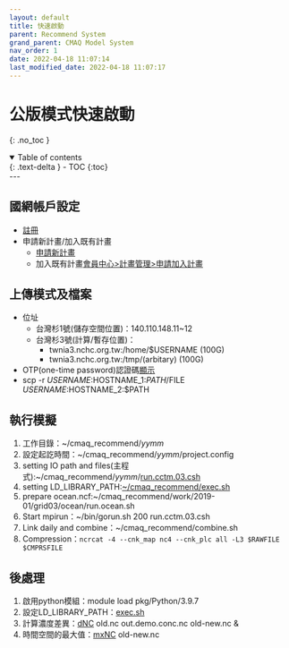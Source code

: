 ```yaml
---
layout: default
title: 快速啟動
parent: Recommend System
grand_parent: CMAQ Model System
nav_order: 1
date: 2022-04-18 11:07:14
last_modified_date: 2022-04-18 11:07:17
---
```


# 公版模式快速啟動
{: .no_toc }

<details open markdown="block">
  <summary>
    Table of contents
  </summary>
  {: .text-delta }
- TOC
{:toc}
</details>
---

## 國網帳戶設定
- [註冊](https://iservice.nchc.org.tw/nchc_service/index.php?lang_type=#secondPage)
- 申請新計畫/加入既有計畫
  - [申請新計畫](https://iservice.nchc.org.tw/nchc_service/nchc_account_verify.php?return_address=767786f8-66fc-40e9-8c15-351a48c8ad2c)
  - 加入既有計畫[會員中心>計畫管理>申請加入計畫](https://iservice.nchc.org.tw/module_page.php?module=nchc_service#nchc_service/nchc_service.php?action=join_apply_list)    

## 上傳模式及檔案
- 位址
  - 台灣杉1號(儲存空間位置)：140.110.148.11\~12
  - 台灣杉3號(計算/暫存位置)：
    - twnia3.nchc.org.tw:/home/$USERNAME (100G)
    - twnia3.nchc.org.tw:/tmp/(arbitary) (100G)
- OTP(one-time password)認證碼[顯示](https://iservice.nchc.org.tw/module_page.php?module=nchc_service#nchc_service/nchc_service.php?action=nchc_motp_unix_account_edit)
- scp -r $USERNAME:$HOSTNAME_1:$PATH/$FILE $USERNAME:$HOSTNAME_2:$PATH

## 執行模擬

1. 工作目錄：~/cmaq_recommend/*yymm*
2. 設定起訖時間：~/cmaq_recommend/*yymm*/project.config
3. setting IO path and files(主程式):~/cmaq_recommend/*yymm*/[run.cctm.03.csh](https://sinotec2.github.io/Focus-on-Air-Quality/GridModels/TWNEPA_RecommCMAQ/exec/#主程式runcctm03csh)
4. setting LD_LIBRARY_PATH:[~/cmaq_recommend/exec.sh](https://sinotec2.github.io/Focus-on-Air-Quality/GridModels/TWNEPA_RecommCMAQ/exec/#effective-libs)
5. prepare ocean.ncf:~/cmaq_recommend/work/2019-01/grid03/ocean/run.ocean.sh
6. Start mpirun：~/bin/gorun.sh 200 run.cctm.03.csh
7. Link daily and combine：~/cmaq_recommend/combine.sh
8. Compression：`ncrcat -4 --cnk_map nc4 --cnk_plc all -L3 $RAWFILE $CMPRSFILE`

## 後處理
1. 啟用python模組：module load pkg/Python/3.9.7
1. 設定LD_LIBRARY_PATH：[exec.sh](https://sinotec2.github.io/Focus-on-Air-Quality/GridModels/TWNEPA_RecommCMAQ/exec/#effective-libs)
1. 計算濃度差異：[dNC](https://sinotec2.github.io/Focus-on-Air-Quality/utilities/netCDF/dNC/) old.nc out.demo.conc.nc old-new.nc &
1. 時間空間的最大值：[mxNC]() old-new.nc 